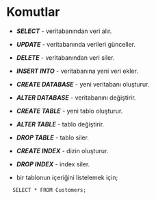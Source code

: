 # Komutlar

* ***SELECT*** - veritabanından veri alır.
* ***UPDATE*** - veritabanında verileri günceller.
* ***DELETE*** - veritabanından veri siler.
* ***INSERT INTO*** - veritabanına yeni veri ekler.
* ***CREATE DATABASE*** - yeni veritabanı oluşturur.
* ***ALTER DATABASE*** - veritabanını değiştirir.
* ***CREATE TABLE*** - yeni tablo oluşturur.
* ***ALTER TABLE*** - tablo değiştirir.
* ***DROP TABLE*** - tablo siler.
* ***CREATE INDEX*** - dizin oluşturur.
* ***DROP INDEX*** - index siler.

* bir tablonun içeriğini listelemek için;

```
  SELECT * FROM Customers;
```
